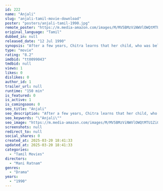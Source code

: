 ```yaml
---
id: 222
name: "Anjali"
slug: "anjali-tamil-movie-download"
poster: "posters/anjali-tamil-1990.jpg"
remote_poster: "https://m.media-amazon.com/images/M/MV5BMzViNWVlOWQtMTU1Zi00NmMyLWFiMmUtNGE3MmFlZmU4NGU0XkEyXkFqcGc@._V1_SX300.jpg"
original_language: "Tamil"
dubbed_in: null
released_date: "12 Jul 1990"
synopsis: "After a few years, Chitra learns that her child, who was believed to be dead, is alive but is suffering from a mental illness. However, her family faces many challenges while looking after her child."
type: "movie"
rating: "8.2"
imdbid: "tt0099043"
tmdbid: null
views: 1
likes: 0
dislikes: 0
author_id: 1
trailer_url: null
runtime: "150 min"
is_featured: 0
is_active: 1
is_comingsoon: 0
seo_title: "Anjali"
seo_description: "After a few years, Chitra learns that her child, who was believed to be dead, is alive but is suffering from a mental illness. However, her family faces many challenges while looking after her child."
seo_keywords: "\"Anjali\""
seo_image: "https://m.media-amazon.com/images/M/MV5BMzViNWVlOWQtMTU1Zi00NmMyLWFiMmUtNGE3MmFlZmU4NGU0XkEyXkFqcGc@._V1_SX300.jpg"
screenshots: null
redirect_to: null
social_shares: 0
created_at: 2025-03-20 18:41:33
updated_at: 2025-03-20 18:41:33
categories:
  - "Tamil Movies"
directors:
  - "Mani Ratnam"
genres:
  - "Drama"
years:
  - "1990"
---
```


